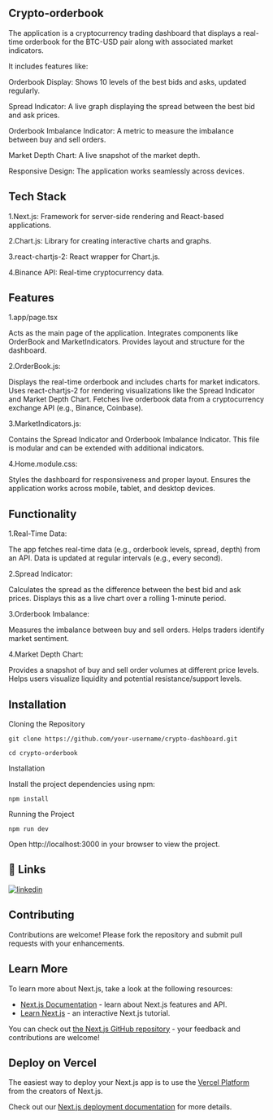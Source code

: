 ## Crypto-orderbook

The application is a cryptocurrency trading dashboard that displays a real-time orderbook for the BTC-USD pair along with associated market indicators.

It includes features like:

Orderbook Display: Shows 10 levels of the best bids and asks, updated regularly.

Spread Indicator: A live graph displaying the spread between the best bid and ask prices.

Orderbook Imbalance Indicator: A metric to measure the imbalance between buy and sell orders.

Market Depth Chart: A live snapshot of the market depth.

Responsive Design: The application works seamlessly across devices.
## Tech Stack

1.Next.js: Framework for server-side rendering and React-based applications.

2.Chart.js: Library for creating interactive charts and graphs.

3.react-chartjs-2: React wrapper for Chart.js.

4.Binance API: Real-time cryptocurrency data.
## Features

1.app/page.tsx

Acts as the main page of the application.
Integrates components like OrderBook and MarketIndicators.
Provides layout and structure for the dashboard.

2.OrderBook.js:

Displays the real-time orderbook and includes charts for market indicators.
Uses react-chartjs-2 for rendering visualizations like the Spread Indicator and Market Depth Chart.
Fetches live orderbook data from a cryptocurrency exchange API (e.g., Binance, Coinbase).

3.MarketIndicators.js:

Contains the Spread Indicator and Orderbook Imbalance Indicator.
This file is modular and can be extended with additional indicators.

4.Home.module.css:

Styles the dashboard for responsiveness and proper layout.
Ensures the application works across mobile, tablet, and desktop devices.
## Functionality

1.Real-Time Data:

The app fetches real-time data (e.g., orderbook levels, spread, depth) from an API.
Data is updated at regular intervals (e.g., every second).

2.Spread Indicator:

Calculates the spread as the difference between the best bid and ask prices.
Displays this as a live chart over a rolling 1-minute period.

3.Orderbook Imbalance:

Measures the imbalance between buy and sell orders.
Helps traders identify market sentiment.

4.Market Depth Chart:

Provides a snapshot of buy and sell order volumes at different price levels.
Helps users visualize liquidity and potential resistance/support levels.
## Installation

Cloning the Repository
```
git clone https://github.com/your-username/crypto-dashboard.git
```
```
cd crypto-orderbook
```


Installation

Install the project dependencies using npm:
```
npm install
```
Running the Project
```
npm run dev
```
Open http://localhost:3000 in your browser to view the project.
## 🔗 Links


[![linkedin](https://img.shields.io/badge/linkedin-0A66C2?style=for-the-badge&logo=linkedin&logoColor=white)](https://www.linkedin.com/in/shalini06/)



## Contributing

Contributions are welcome! Please fork the repository and submit pull requests with your enhancements.

## Learn More

To learn more about Next.js, take a look at the following resources:

- [Next.js Documentation](https://nextjs.org/docs) - learn about Next.js features and API.
- [Learn Next.js](https://nextjs.org/learn) - an interactive Next.js tutorial.

You can check out [the Next.js GitHub repository](https://github.com/vercel/next.js) - your feedback and contributions are welcome!

## Deploy on Vercel

The easiest way to deploy your Next.js app is to use the [Vercel Platform](https://vercel.com/new?utm_medium=default-template&filter=next.js&utm_source=create-next-app&utm_campaign=create-next-app-readme) from the creators of Next.js.

Check out our [Next.js deployment documentation](https://nextjs.org/docs/app/building-your-application/deploying) for more details.
